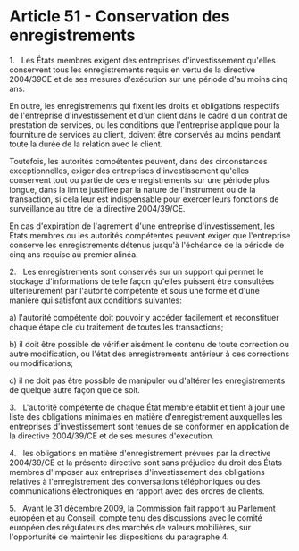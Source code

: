 # Article 51 - Conservation des enregistrements


1.   Les États membres exigent des entreprises d'investissement qu'elles conservent tous les enregistrements requis en vertu de la directive 2004/39CE et de ses mesures d'exécution sur une période d'au moins cinq ans.

En outre, les enregistrements qui fixent les droits et obligations respectifs de l'entreprise d'investissement et d'un client dans le cadre d'un contrat de prestation de services, ou les conditions que l'entreprise applique pour la fourniture de services au client, doivent être conservés au moins pendant toute la durée de la relation avec le client.

Toutefois, les autorités compétentes peuvent, dans des circonstances exceptionnelles, exiger des entreprises d'investissement qu'elles conservent tout ou partie de ces enregistrements sur une période plus longue, dans la limite justifiée par la nature de l'instrument ou de la transaction, si cela leur est indispensable pour exercer leurs fonctions de surveillance au titre de la directive 2004/39/CE.

En cas d'expiration de l'agrément d'une entreprise d'investissement, les États membres ou les autorités compétentes peuvent exiger que l'entreprise conserve les enregistrements détenus jusqu'à l'échéance de la période de cinq ans requise au premier alinéa.

2.   Les enregistrements sont conservés sur un support qui permet le stockage d'informations de telle façon qu'elles puissent être consultées ultérieurement par l'autorité compétente et sous une forme et d'une manière qui satisfont aux conditions suivantes:

a) l'autorité compétente doit pouvoir y accéder facilement et reconstituer chaque étape clé du traitement de toutes les transactions;

b) il doit être possible de vérifier aisément le contenu de toute correction ou autre modification, ou l'état des enregistrements antérieur à ces corrections ou modifications;

c) il ne doit pas être possible de manipuler ou d'altérer les enregistrements de quelque autre façon que ce soit.

3.   L'autorité compétente de chaque État membre établit et tient à jour une liste des obligations minimales en matière d'enregistrement auxquelles les entreprises d'investissement sont tenues de se conformer en application de la directive 2004/39/CE et de ses mesures d'exécution.

4.   les obligations en matière d'enregistrement prévues par la directive 2004/39/CE et la présente directive sont sans préjudice du droit des États membres d'imposer aux entreprises d'investissement des obligations relatives à l'enregistrement des conversations téléphoniques ou des communications électroniques en rapport avec des ordres de clients.

5.   Avant le 31 décembre 2009, la Commission fait rapport au Parlement européen et au Conseil, compte tenu des discussions avec le comité européen des régulateurs des marchés de valeurs mobilières, sur l'opportunité de maintenir les dispositions du paragraphe 4.

